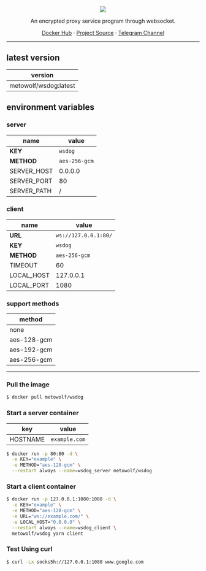 <p align="center">
<a href="https://www.npmjs.com/package/upimg">
<img src="https://user-images.githubusercontent.com/2666735/53743687-5d416100-3ed6-11e9-9fe8-5a8581c48157.png">
</a>
</p>

<p align="center">An encrypted proxy service program through websocket.</p>

<p align=center>
<a href="https://hub.docker.com/r/metowolf/wsdog">Docker Hub</a> ·
<a href="https://github.com/metowolf/wsdog/">Project Source</a> ·
<a href="https://t.me/wsdog">Telegram Channel</a>
</p>

***

## latest version

|version|
|---|
|metowolf/wsdog:latest|


## environment variables

### server

|name|value|
|---|---|
|**KEY**|`wsdog`|
|**METHOD**|`aes-256-gcm`|
|SERVER_HOST|0.0.0.0|
|SERVER_PORT|80|
|SERVER_PATH|/|

### client

|name|value|
|---|---|
|**URL**|`ws://127.0.0.1:80/`|
|**KEY**|`wsdog`|
|**METHOD**|`aes-256-gcm`|
|TIMEOUT|60|
|LOCAL_HOST|127.0.0.1|
|LOCAL_PORT|1080|

### support methods
|method|
|---|
|none|
|aes-128-gcm|
|aes-192-gcm|
|aes-256-gcm|

***

### Pull the image

```bash
$ docker pull metowolf/wsdog
```

### Start a server container

|key|value|
|---|---|
|HOSTNAME|`example.com`|

```bash
$ docker run -p 80:80 -d \
  -e KEY="example" \
  -e METHOD="aes-128-gcm" \
  --restart always --name=wsdog_server metowolf/wsdog
```

### Start a client container

```bash
$ docker run -p 127.0.0.1:1080:1080 -d \
  -e KEY="example" \
  -e METHOD="aes-128-gcm" \
  -e URL="ws://example.com/" \
  -e LOCAL_HOST="0.0.0.0" \
  --restart always --name=wsdog_client \
  metowolf/wsdog yarn client
```

### Test Using curl

```bash
$ curl -Lx socks5h://127.0.0.1:1080 www.google.com
```
